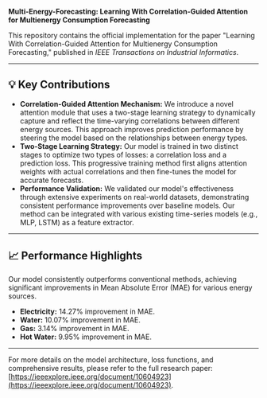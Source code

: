 **Multi-Energy-Forecasting: Learning With Correlation-Guided Attention for Multienergy Consumption Forecasting**

This repository contains the official implementation for the paper "Learning With Correlation-Guided Attention for Multienergy Consumption Forecasting," published in *IEEE Transactions on Industrial Informatics*.

---

## 💡 Key Contributions

* **Correlation-Guided Attention Mechanism:** We introduce a novel attention module that uses a two-stage learning strategy to dynamically capture and reflect the time-varying correlations between different energy sources. This approach improves prediction performance by steering the model based on the relationships between energy types.
* **Two-Stage Learning Strategy:** Our model is trained in two distinct stages to optimize two types of losses: a correlation loss and a prediction loss. This progressive training method first aligns attention weights with actual correlations and then fine-tunes the model for accurate forecasts.
* **Performance Validation:** We validated our model's effectiveness through extensive experiments on real-world datasets, demonstrating consistent performance improvements over baseline models. Our method can be integrated with various existing time-series models (e.g., MLP, LSTM) as a feature extractor.

---

## 📈 Performance Highlights

Our model consistently outperforms conventional methods, achieving significant improvements in Mean Absolute Error (MAE) for various energy sources.

* **Electricity:** 14.27% improvement in MAE.
* **Water:** 10.07% improvement in MAE.
* **Gas:** 3.14% improvement in MAE.
* **Hot Water:** 9.95% improvement in MAE.

---

For more details on the model architecture, loss functions, and comprehensive results, please refer to the full research paper: [https://ieeexplore.ieee.org/document/10604923](https://ieeexplore.ieee.org/document/10604923).